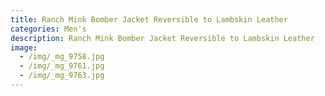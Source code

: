 ```yaml
---
title: Ranch Mink Bomber Jacket Reversible to Lambskin Leather
categories: Men's
description: Ranch Mink Bomber Jacket Reversible to Lambskin Leather
image:
  - /img/_mg_9758.jpg
  - /img/_mg_9761.jpg
  - /img/_mg_9763.jpg
---
```


